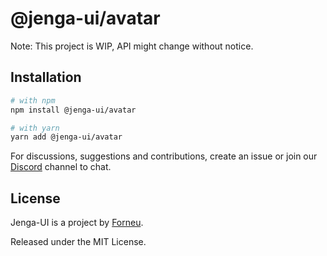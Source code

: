 # @jenga-ui/avatar

Note: This project is WIP, API might change without notice.

## Installation

```sh
# with npm
npm install @jenga-ui/avatar

# with yarn
yarn add @jenga-ui/avatar
```

For discussions, suggestions and contributions, create an issue or join our [Discord](https://discord.gg/sHnHPnAPZj) channel to chat.

## License

Jenga-UI is a project by [Forneu](https://forneu.com).

Released under the MIT License.

